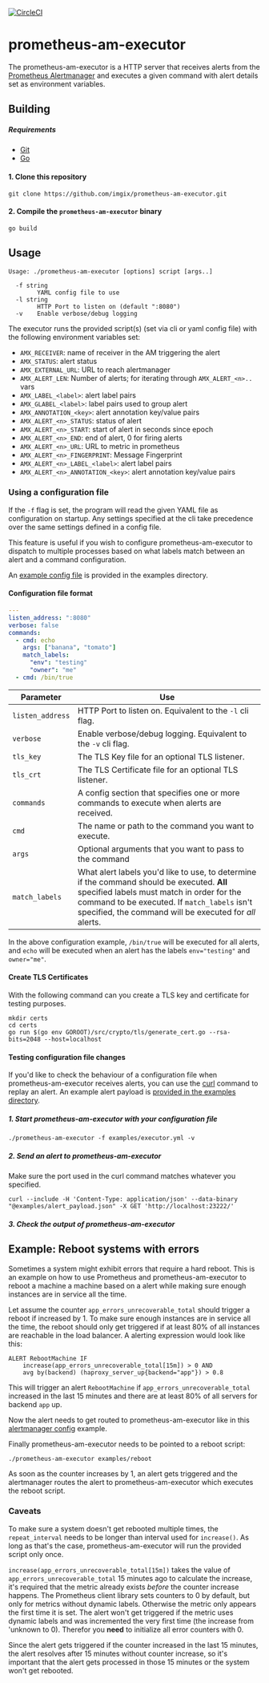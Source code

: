 [![CircleCI](https://circleci.com/gh/imgix/prometheus-am-executor.svg?style=svg)](https://circleci.com/gh/imgix/prometheus-am-executor)

# prometheus-am-executor

The prometheus-am-executor is a HTTP server that receives alerts from the
[Prometheus Alertmanager](https://prometheus.io/docs/alerting/alertmanager/) and
executes a given command with alert details set as environment variables.

## Building

##### Requirements

* [Git](https://git-scm.com/downloads)
* [Go](https://golang.org/doc/install)


#### 1. Clone this repository

```
git clone https://github.com/imgix/prometheus-am-executor.git
```

#### 2. Compile the `prometheus-am-executor` binary

```
go build
```

## Usage

```
Usage: ./prometheus-am-executor [options] script [args..]

  -f string
        YAML config file to use
  -l string
    	HTTP Port to listen on (default ":8080")
  -v	Enable verbose/debug logging
```

The executor runs the provided script(s) (set via cli or yaml config file) with the following environment variables
set:

- `AMX_RECEIVER`: name of receiver in the AM triggering the alert
- `AMX_STATUS`: alert status
- `AMX_EXTERNAL_URL`: URL to reach alertmanager
- `AMX_ALERT_LEN`: Number of alerts; for iterating through `AMX_ALERT_<n>..` vars
- `AMX_LABEL_<label>`: alert label pairs
- `AMX_GLABEL_<label>`: label pairs used to group alert
- `AMX_ANNOTATION_<key>`: alert annotation key/value pairs
- `AMX_ALERT_<n>_STATUS`: status of alert
- `AMX_ALERT_<n>_START`: start of alert in seconds since epoch
- `AMX_ALERT_<n>_END`: end of alert, 0 for firing alerts
- `AMX_ALERT_<n>_URL`: URL to metric in prometheus
- `AMX_ALERT_<n>_FINGERPRINT`: Message Fingerprint
- `AMX_ALERT_<n>_LABEL_<label>`: <value> alert label pairs
- `AMX_ALERT_<n>_ANNOTATION_<key>`: <value> alert annotation key/value pairs


### Using a configuration file

If the `-f` flag is set, the program will read the given YAML file as configuration on startup. Any settings specified at the cli take precedence over the same settings defined in a config file.

This feature is useful if you wish to configure prometheus-am-executor to dispatch to multiple processes based on what labels match between an alert and a command configuration.

An [example config file](examples/executor.yml) is provided in the examples directory.

#### Configuration file format

```yaml
---
listen_address: ":8080"
verbose: false
commands:
  - cmd: echo
    args: ["banana", "tomato"]
    match_labels:
      "env": "testing"
      "owner": "me"
  - cmd: /bin/true
```

|Parameter|Use|
|---------|---|
|`listen_address`|HTTP Port to listen on. Equivalent to the `-l` cli flag.|
|`verbose`|Enable verbose/debug logging. Equivalent to the `-v` cli flag.|
|`tls_key`|The TLS Key file for an optional TLS listener.|
|`tls_crt`|The TLS Certificate file for an optional TLS listener.|
|`commands`|A config section that specifies one or more commands to execute when alerts are received.|
|`cmd`|The name or path to the command you want to execute.|
|`args`|Optional arguments that you want to pass to the command|
|`match_labels`|What alert labels you'd like to use, to determine if the command should be executed. **All** specified labels must match in order for the command to be executed. If `match_labels` isn't specified, the command will be executed for _all_ alerts.|

In the above configuration example, `/bin/true` will be executed for all alerts, and `echo` will be executed when an alert has the labels `env="testing"` and `owner="me"`.

#### Create TLS Certificates

With the following command can you create a TLS key and certificate for testing purposes.

```
mkdir certs
cd certs
go run $(go env GOROOT)/src/crypto/tls/generate_cert.go --rsa-bits=2048 --host=localhost
```

#### Testing configuration file changes

If you'd like to check the behaviour of a configuration file when prometheus-am-executor receives alerts, you can use the [curl](https://curl.haxx.se/) command to replay an alert. An example alert payload is [provided in the examples directory](examples/alert_payload.json).

##### 1. Start prometheus-am-executor with your configuration file

```
./prometheus-am-executor -f examples/executor.yml -v
```

##### 2. Send an alert to prometheus-am-executor

Make sure the port used in the curl command matches whatever you specified.

```
curl --include -H 'Content-Type: application/json' --data-binary "@examples/alert_payload.json" -X GET 'http://localhost:23222/'
```

##### 3. Check the output of prometheus-am-executor

## Example: Reboot systems with errors

Sometimes a system might exhibit errors that require a hard reboot. This is an
example on how to use Prometheus and prometheus-am-executor to reboot a machine
a machine based on a alert while making sure enough instances are in service
all the time.

Let assume the counter `app_errors_unrecoverable_total` should trigger a reboot
if increased by 1. To make sure enough instances are in service all the time,
the reboot should only get triggered if at least 80% of all instances are
reachable in the load balancer. A alerting expression would look like this:

```
ALERT RebootMachine IF
	increase(app_errors_unrecoverable_total[15m]) > 0 AND
	avg by(backend) (haproxy_server_up{backend="app"}) > 0.8
```

This will trigger an alert `RebootMachine` if `app_errors_unrecoverable_total`
increased in the last 15 minutes and there are at least 80% of all servers for
backend `app` up.

Now the alert needs to get routed to prometheus-am-executor like in this 
[alertmanager config](examples/alertmanager.conf) example.

Finally prometheus-am-executor needs to be pointed to a reboot script:

```
./prometheus-am-executor examples/reboot
```

As soon as the counter increases by 1, an alert gets triggered and the
alertmanager routes the alert to prometheus-am-executor which executes the
reboot script.

### Caveats

To make sure a system doesn't get rebooted multiple times, the 
`repeat_interval` needs to be longer than interval used for `increase()`. As
long as that's the case, prometheus-am-executor will run the provided script
only once.

`increase(app_errors_unrecoverable_total[15m])` takes the value of
`app_errors_unrecoverable_total` 15 minutes ago to calculate the increase, it's
required that the metric already exists *before* the counter increase happens.
The Prometheus client library sets counters to 0 by default, but only for
metrics without dynamic labels. Otherwise the metric only appears the first time
it is set. The alert won't get triggered if the metric uses dynamic labels and
was incremented the very first time (the increase from 'unknown to 0). Therefor
you **need** to initialize all error counters with 0.

Since the alert gets triggered if the counter increased in the last 15 minutes,
the alert resolves after 15 minutes without counter increase, so it's important
that the alert gets processed in those 15 minutes or the system won't get
rebooted.
